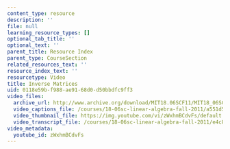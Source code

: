 ```yaml
---
content_type: resource
description: ''
file: null
learning_resource_types: []
optional_tab_title: ''
optional_text: ''
parent_title: Resource Index
parent_type: CourseSection
related_resources_text: ''
resource_index_text: ''
resourcetype: Video
title: Inverse Matrices
uid: 0118e59b-f988-ae91-68d0-d50bbdfc9ff3
video_files:
  archive_url: http://www.archive.org/download/MIT18.06SCF11/MIT18_06SC_110526_A1_300k.mp4
  video_captions_file: /courses/18-06sc-linear-algebra-fall-2011/a551d5c30fd056f88a0ce84042e9c7f4_zWxhmBCdvFs.vtt
  video_thumbnail_file: https://img.youtube.com/vi/zWxhmBCdvFs/default.jpg
  video_transcript_file: /courses/18-06sc-linear-algebra-fall-2011/e4c83d4ecccf6b842cd326d377fafb10_zWxhmBCdvFs.pdf
video_metadata:
  youtube_id: zWxhmBCdvFs
---
```

